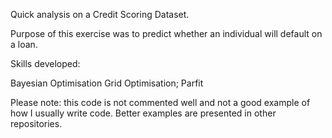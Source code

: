 Quick analysis on a Credit Scoring Dataset.

Purpose of this exercise was to predict whether an individual will default on a loan.

Skills developed:

Bayesian Optimisation
Grid Optimisation; Parfit

Please note: this code is not commented well and not a good example of how I usually write code. Better examples are presented in other repositories.
